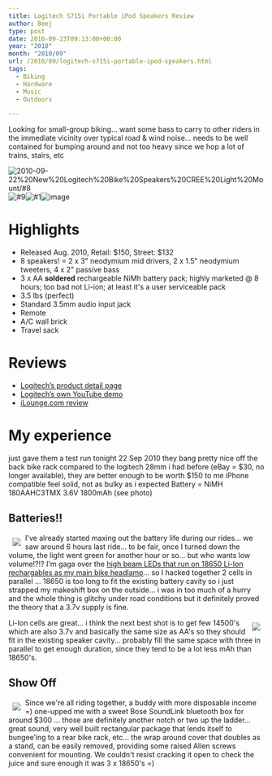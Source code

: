 ```yaml
---
title: Logitech S715i Portable iPod Speakers Review
author: Beej
type: post
date: 2010-09-23T09:13:00+00:00
year: "2010"
month: "2010/09"
url: /2010/09/logitech-s715i-portable-ipod-speakers.html
tags:
  - Biking
  - Hardware
  - Music
  - Outdoors

---
```

Looking for small-group biking… want some bass to carry to other riders in the immediate vicinity over typical road & wind noise... needs to be well contained for bumping around and not too heavy since we hop a lot of trains, stairs, etc

![2010-09-22%20New%20Logitech%20Bike%20Speakers%20CREE%20Light%20Mount/#8](https://user-images.githubusercontent.com/6301228/82738766-1f08ab00-9cef-11ea-9e79-a00c35c7309b.png)![#9](https://user-images.githubusercontent.com/6301228/82738781-30ea4e00-9cef-11ea-827c-c498842577e3.png)![#1](https://user-images.githubusercontent.com/6301228/82738785-3a73b600-9cef-11ea-997b-80e84d305061.png)![image](https://user-images.githubusercontent.com/6301228/82738751-05676380-9cef-11ea-89ae-e6574e057c28.png)


# Highlights
- Released Aug. 2010, Retail: $150, Street: $132
- 8 speakers! = 2 x 3" neodymium mid drivers, 2 x 1.5" neodymium tweeters, 4 x 2" passive bass
- 3 x AA **soldered** rechargeable NiMh battery pack; highly marketed @ 8 hours; too bad not Li-ion; at least it's a user serviceable pack
- 3.5 lbs (perfect)
- Standard 3.5mm audio input jack
- Remote
- A/C wall brick
- Travel sack

# Reviews
- [Logitech’s product detail page](https://support.logi.com/hc/en-us/articles/360023305954-S715i-Technical-Specifications)
- [Logitech’s own YouTube demo](https://www.youtube.com/watch?v=aaXWkwym1ak)
- [iLounge.com review](https://www.ilounge.com/index.php/reviews/entry/logitech-rechargeable-speaker-s715i)

# My experience
      
just gave them a test run tonight 22 Sep 2010
they bang pretty nice off the back bike rack
compared to the logitech 28mm i had before (eBay = $30, no longer available), they are better enough to be worth $150 to me
iPhone compatible
feel solid, not as bulky as i expected
Battery = NiMH 180AAHC3TMX 3.6V 1800mAh (see photo)

## Batteries!!
<img src="https://user-images.githubusercontent.com/6301228/82740258-f6d37900-9cfb-11ea-91d6-906c61dc9f16.png" style="float: left; margin: 0.6em"> I've already started maxing out the battery life during our rides… we saw around 6 hours last ride… to be fair, once I turned down the volume, the light went green for another hour or so… but who wants low volume!?!?  I'm gaga over the [high beam LEDs that run on 18650 Li-Ion rechargables as my main bike headlamp](/2010/09/cree-led-based-bicycle-lights-and.html)... so I hacked together 2 cells in parallel ... 18650 is too long to fit the existing battery cavity so i just strapped my makeshift box on the outside... i was in too much of a hurry and the whole thing is glitchy under road conditions but it <span class="hl">definitely proved the theory that a 3.7v supply is fine</span>.

[<img src="https://user-images.githubusercontent.com/6301228/82739654-1798d000-9cf6-11ea-854c-b78422536961.png" style="float: right; margin: 0.6em">](https://www.fenix-store.com/blog/lets-talk-batteries-probably-the-most-confusing-topicbut-most-important/) Li-Ion cells are great... i think the next best shot is to get few 14500's which are also 3.7v and basically the same size as AA's so they should fit in the existing speaker cavity... probably fill the same space with three in parallel to get enough duration, since they tend to be a lot less mAh than 18650's.

## Show Off
[<img src="https://user-images.githubusercontent.com/6301228/82740701-140a4680-9d00-11ea-82f0-d2122db776a3.png" style="float: left; margin: 0.6em">](https://www.amazon.com/Bose-SoundLink-Wireless-Mobile-Speaker/dp/B005KFONIU) Since we're all riding together, a buddy with more disposable income =) one-upped me with a sweet Bose SoundLink bluetooth box for around $300 ... those are definitely another notch or two up the ladder... great sound, very well built rectangular package that lends itself to bungee’ing to a rear bike rack, etc... the wrap around cover that doubles as a stand, can be easily removed, providing some raised Allen screws convenient for mounting.  We couldn't resist cracking it open to check the juice and sure enough it was 3 x 18650's =)
